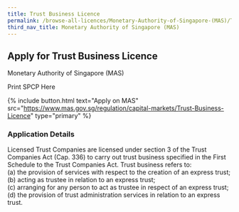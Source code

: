```yaml
---
title: Trust Business Licence
permalink: /browse-all-licences/Monetary-Authority-of-Singapore-(MAS)/Trust-Business-Licence
third_nav_title: Monetary Authority of Singapore (MAS)
---
```


## Apply for Trust Business Licence

Monetary Authority of Singapore (MAS)

Print SPCP Here


{% include button.html text="Apply on MAS" src="https://www.mas.gov.sg/regulation/capital-markets/Trust-Business-Licence" type="primary" %}

### Application Details

<p>Licensed Trust Companies are licensed under section 3 of the Trust Companies Act (Cap. 336) to carry out trust business specified in the First Schedule to the Trust Companies Act. Trust business refers to:<br>(a) the provision of services with respect to the creation of an express trust;<br>(b) acting as trustee in relation to an express trust;<br>(c) arranging for any person to act as trustee in respect of an express trust;<br>(d) the provision of trust administration services in relation to an express trust.</p>


